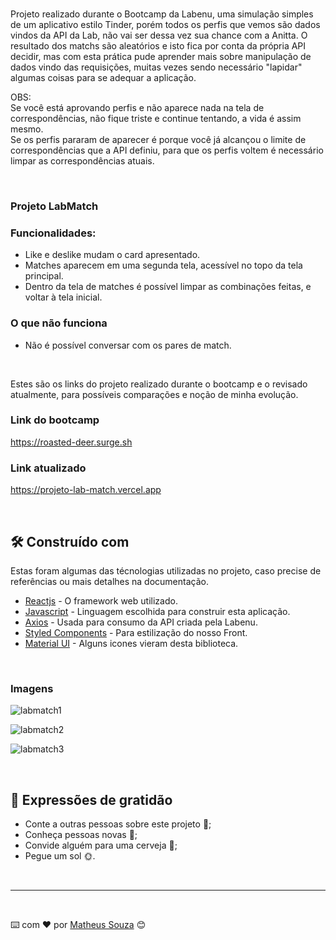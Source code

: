 <!-- <h1 align="center">
   <img src="https://user-images.githubusercontent.com/99031516/221915429-ebcfc3aa-7bec-4fcf-9263-fa55f2fa7bf1.png">
</h1> -->

</br>

Projeto realizado durante o Bootcamp da Labenu, uma simulação simples de um aplicativo estilo Tinder, porém todos os perfis que vemos são dados vindos da API da Lab, não vai ser dessa vez sua chance com a Anitta.
O resultado dos matchs são aleatórios e isto fica por conta da própria API decidir, mas com esta prática pude aprender mais sobre manipulação de dados vindo das requisições, muitas vezes sendo necessário "lapidar" algumas coisas para se adequar a aplicação.

OBS:
</br>
Se você está aprovando perfis e não aparece nada na tela de correspondências, não fique triste e continue tentando, a vida é assim mesmo.
</br>
Se os perfis pararam de aparecer é porque você já alcançou o limite de correspondências que a API definiu, para que os perfis voltem é necessário limpar as correspondências atuais.

</br>

### Projeto LabMatch

### Funcionalidades:
- Like e deslike mudam o card apresentado.
- Matches aparecem em uma segunda tela, acessível no topo da tela principal.
- Dentro da tela de matches é possível limpar as combinações feitas, e voltar à tela inicial.

### O que não funciona
- Não é possível conversar com os pares de match.

</br>

Estes são os links do projeto realizado durante o bootcamp e o revisado atualmente, para possíveis comparações e noção de minha evolução.

### Link do bootcamp 

https://roasted-deer.surge.sh

### Link atualizado

https://projeto-lab-match.vercel.app

</br>

## 🛠️ Construído com

Estas foram algumas das técnologias utilizadas no projeto, caso precise de referências ou mais detalhes na documentação.

* [Reactjs](https://pt-br.reactjs.org) - O framework web utilizado.
* [Javascript](https://www.javascript.com) - Linguagem escolhida para construir esta aplicação.
* [Axios](https://www.npmjs.com/package/axios) - Usada para consumo da API criada pela Labenu.
* [Styled Components](https://styled-components.com) - Para estilização do nosso Front.
* [Material UI](https://mui.com/material-ui/material-icons/) - Alguns icones vieram desta biblioteca.

</br>

### Imagens

![labmatch1](https://user-images.githubusercontent.com/99031516/164790532-998196f9-0317-4874-9b88-35cfccce088e.jpg)

![labmatch2](https://user-images.githubusercontent.com/99031516/164790537-7790acba-9926-4647-b8ca-24c90ac620dc.jpg)

![labmatch3](https://user-images.githubusercontent.com/99031516/164790538-b62faec5-911b-4b0a-b981-a7ec08b88ba8.jpg)

</br>

## 🎁 Expressões de gratidão

* Conte a outras pessoas sobre este projeto 📢;
* Conheça pessoas novas 💌;
* Convide alguém para uma cerveja 🍺;
* Pegue um sol 🌞.

</br>

---

</br>

⌨️ com ❤️ por [Matheus Souza](https://gist.github.com/matheus92as) 😊